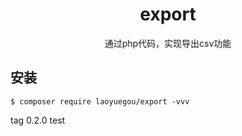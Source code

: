 <h1 align="center"> export </h1>

<p align="center">通过php代码，实现导出csv功能</p>


## 安装

```shell
$ composer require laoyuegou/export -vvv
```


tag 0.2.0
test
